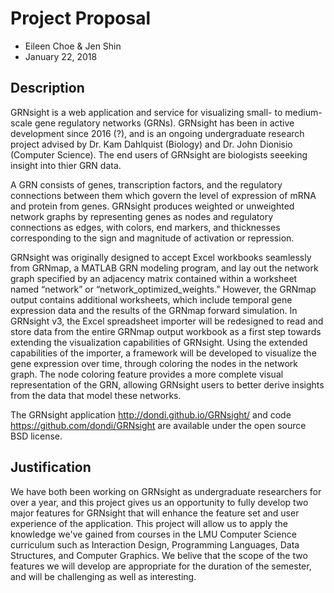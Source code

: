 # Project Proposal
- Eileen Choe & Jen Shin
- January 22, 2018

## Description
GRNsight is a web application and service for visualizing small- to medium-scale gene regulatory networks (GRNs). GRNsight has been in active development since 2016 (?), and is an ongoing undergraduate research project advised by Dr. Kam Dahlquist (Biology) and Dr. John Dionisio (Computer Science). The end users of GRNsight are biologists seeeking insight into thier GRN data.

A GRN consists of genes, transcription factors, and the regulatory connections between them which govern the level of expression of mRNA and protein from genes. GRNsight produces weighted or unweighted network graphs by representing genes as nodes and regulatory connections as edges, with colors, end markers, and thicknesses corresponding to the sign and magnitude of activation or repression.

GRNsight was originally designed to accept Excel workbooks seamlessly from GRNmap, a MATLAB GRN modeling program, and lay out the network graph specified by an adjacency matrix contained within a worksheet named “network” or “network_optimized_weights.” However, the GRNmap output contains additional worksheets, which include temporal gene expression data and the results of the GRNmap forward simulation. In GRNsight v3, the Excel spreadsheet importer will be redesigned to read and store data from the entire GRNmap output workbook as a first step towards extending the visualization capabilities of GRNsight. Using the extended capabilities of the importer, a framework will be developed to visualize the gene expression over time, through coloring the nodes in the network graph. The node coloring feature provides a more complete visual representation of the GRN, allowing GRNsight users to better derive insights from the data that model these networks.

The GRNsight application http://dondi.github.io/GRNsight/ and code https://github.com/dondi/GRNsight are available under the open source BSD license.

## Justification
We have both been working on GRNsight as undergraduate researchers for over a year, and this project gives us an opportunity to fully develop two major features for GRNsight that will enhance the feature set and user experience of the application. This project will allow us to apply the knowledge we've gained from courses in the LMU Computer Science curriculum such as Interaction Design, Programming Languages, Data Structures, and Computer Graphics. We belive that the scope of the two features we will develop are appropriate for the duration of the semester, and will be challenging as well as interesting.
